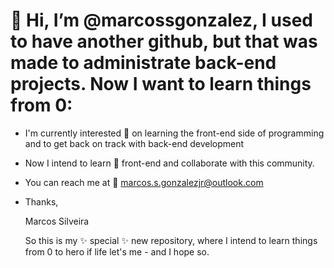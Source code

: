 # 👋 Hi, I’m @marcossgonzalez, I used to have another github, but that was made to administrate back-end projects. Now I want to learn things from 0:
- I'm currently interested 👀 on learning the front-end side of programming and to get back on track with back-end development
- Now I intend to learn 🌱 front-end and collaborate with this community.
-  You can reach me at :e-mail: marcos.s.gonzalezjr@outlook.com
- Thanks,

  Marcos Silveira

  So this is my ✨ special ✨ new repository, where I intend to learn things from 0 to hero if life let's me - and I hope so.
